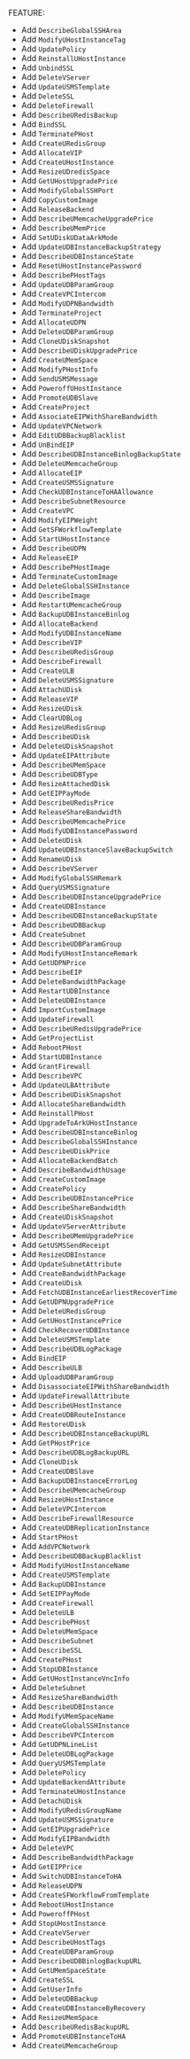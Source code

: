 

FEATURE:

- Add `DescribeGlobalSSHArea`
- Add `ModifyUHostInstanceTag`
- Add `UpdatePolicy`
- Add `ReinstallUHostInstance`
- Add `UnbindSSL`
- Add `DeleteVServer`
- Add `UpdateUSMSTemplate`
- Add `DeleteSSL`
- Add `DeleteFirewall`
- Add `DescribeURedisBackup`
- Add `BindSSL`
- Add `TerminatePHost`
- Add `CreateURedisGroup`
- Add `AllocateVIP`
- Add `CreateUHostInstance`
- Add `ResizeUDredisSpace`
- Add `GetUHostUpgradePrice`
- Add `ModifyGlobalSSHPort`
- Add `CopyCustomImage`
- Add `ReleaseBackend`
- Add `DescribeUMemcacheUpgradePrice`
- Add `DescribeUMemPrice`
- Add `SetUDiskUDataArkMode`
- Add `UpdateUDBInstanceBackupStrategy`
- Add `DescribeUDBInstanceState`
- Add `ResetUHostInstancePassword`
- Add `DescribePHostTags`
- Add `UpdateUDBParamGroup`
- Add `CreateVPCIntercom`
- Add `ModifyUDPNBandwidth`
- Add `TerminateProject`
- Add `AllocateUDPN`
- Add `DeleteUDBParamGroup`
- Add `CloneUDiskSnapshot`
- Add `DescribeUDiskUpgradePrice`
- Add `CreateUMemSpace`
- Add `ModifyPHostInfo`
- Add `SendUSMSMessage`
- Add `PoweroffUHostInstance`
- Add `PromoteUDBSlave`
- Add `CreateProject`
- Add `AssociateEIPWithShareBandwidth`
- Add `UpdateVPCNetwork`
- Add `EditUDBBackupBlacklist`
- Add `UnBindEIP`
- Add `DescribeUDBInstanceBinlogBackupState`
- Add `DeleteUMemcacheGroup`
- Add `AllocateEIP`
- Add `CreateUSMSSignature`
- Add `CheckUDBInstanceToHAAllowance`
- Add `DescribeSubnetResource`
- Add `CreateVPC`
- Add `ModifyEIPWeight`
- Add `GetSFWorkflowTemplate`
- Add `StartUHostInstance`
- Add `DescribeUDPN`
- Add `ReleaseEIP`
- Add `DescribePHostImage`
- Add `TerminateCustomImage`
- Add `DeleteGlobalSSHInstance`
- Add `DescribeImage`
- Add `RestartUMemcacheGroup`
- Add `BackupUDBInstanceBinlog`
- Add `AllocateBackend`
- Add `ModifyUDBInstanceName`
- Add `DescribeVIP`
- Add `DescribeURedisGroup`
- Add `DescribeFirewall`
- Add `CreateULB`
- Add `DeleteUSMSSignature`
- Add `AttachUDisk`
- Add `ReleaseVIP`
- Add `ResizeUDisk`
- Add `ClearUDBLog`
- Add `ResizeURedisGroup`
- Add `DescribeUDisk`
- Add `DeleteUDiskSnapshot`
- Add `UpdateEIPAttribute`
- Add `DescribeUMemSpace`
- Add `DescribeUDBType`
- Add `ResizeAttachedDisk`
- Add `GetEIPPayMode`
- Add `DescribeURedisPrice`
- Add `ReleaseShareBandwidth`
- Add `DescribeUMemcachePrice`
- Add `ModifyUDBInstancePassword`
- Add `DeleteUDisk`
- Add `UpdateUDBInstanceSlaveBackupSwitch`
- Add `RenameUDisk`
- Add `DescribeVServer`
- Add `ModifyGlobalSSHRemark`
- Add `QueryUSMSSignature`
- Add `DescribeUDBInstanceUpgradePrice`
- Add `CreateUDBInstance`
- Add `DescribeUDBInstanceBackupState`
- Add `DescribeUDBBackup`
- Add `CreateSubnet`
- Add `DescribeUDBParamGroup`
- Add `ModifyUHostInstanceRemark`
- Add `GetUDPNPrice`
- Add `DescribeEIP`
- Add `DeleteBandwidthPackage`
- Add `RestartUDBInstance`
- Add `DeleteUDBInstance`
- Add `ImportCustomImage`
- Add `UpdateFirewall`
- Add `DescribeURedisUpgradePrice`
- Add `GetProjectList`
- Add `RebootPHost`
- Add `StartUDBInstance`
- Add `GrantFirewall`
- Add `DescribeVPC`
- Add `UpdateULBAttribute`
- Add `DescribeUDiskSnapshot`
- Add `AllocateShareBandwidth`
- Add `ReinstallPHost`
- Add `UpgradeToArkUHostInstance`
- Add `DescribeUDBInstanceBinlog`
- Add `DescribeGlobalSSHInstance`
- Add `DescribeUDiskPrice`
- Add `AllocateBackendBatch`
- Add `DescribeBandwidthUsage`
- Add `CreateCustomImage`
- Add `CreatePolicy`
- Add `DescribeUDBInstancePrice`
- Add `DescribeShareBandwidth`
- Add `CreateUDiskSnapshot`
- Add `UpdateVServerAttribute`
- Add `DescribeUMemUpgradePrice`
- Add `GetUSMSSendReceipt`
- Add `ResizeUDBInstance`
- Add `UpdateSubnetAttribute`
- Add `CreateBandwidthPackage`
- Add `CreateUDisk`
- Add `FetchUDBInstanceEarliestRecoverTime`
- Add `GetUDPNUpgradePrice`
- Add `DeleteURedisGroup`
- Add `GetUHostInstancePrice`
- Add `CheckRecoverUDBInstance`
- Add `DeleteUSMSTemplate`
- Add `DescribeUDBLogPackage`
- Add `BindEIP`
- Add `DescribeULB`
- Add `UploadUDBParamGroup`
- Add `DisassociateEIPWithShareBandwidth`
- Add `UpdateFirewallAttribute`
- Add `DescribeUHostInstance`
- Add `CreateUDBRouteInstance`
- Add `RestoreUDisk`
- Add `DescribeUDBInstanceBackupURL`
- Add `GetPHostPrice`
- Add `DescribeUDBLogBackupURL`
- Add `CloneUDisk`
- Add `CreateUDBSlave`
- Add `BackupUDBInstanceErrorLog`
- Add `DescribeUMemcacheGroup`
- Add `ResizeUHostInstance`
- Add `DeleteVPCIntercom`
- Add `DescribeFirewallResource`
- Add `CreateUDBReplicationInstance`
- Add `StartPHost`
- Add `AddVPCNetwork`
- Add `DescribeUDBBackupBlacklist`
- Add `ModifyUHostInstanceName`
- Add `CreateUSMSTemplate`
- Add `BackupUDBInstance`
- Add `SetEIPPayMode`
- Add `CreateFirewall`
- Add `DeleteULB`
- Add `DescribePHost`
- Add `DeleteUMemSpace`
- Add `DescribeSubnet`
- Add `DescribeSSL`
- Add `CreatePHost`
- Add `StopUDBInstance`
- Add `GetUHostInstanceVncInfo`
- Add `DeleteSubnet`
- Add `ResizeShareBandwidth`
- Add `DescribeUDBInstance`
- Add `ModifyUMemSpaceName`
- Add `CreateGlobalSSHInstance`
- Add `DescribeVPCIntercom`
- Add `GetUDPNLineList`
- Add `DeleteUDBLogPackage`
- Add `QueryUSMSTemplate`
- Add `DeletePolicy`
- Add `UpdateBackendAttribute`
- Add `TerminateUHostInstance`
- Add `DetachUDisk`
- Add `ModifyURedisGroupName`
- Add `UpdateUSMSSignature`
- Add `GetEIPUpgradePrice`
- Add `ModifyEIPBandwidth`
- Add `DeleteVPC`
- Add `DescribeBandwidthPackage`
- Add `GetEIPPrice`
- Add `SwitchUDBInstanceToHA`
- Add `ReleaseUDPN`
- Add `CreateSFWorkflowFromTemplate`
- Add `RebootUHostInstance`
- Add `PoweroffPHost`
- Add `StopUHostInstance`
- Add `CreateVServer`
- Add `DescribeUHostTags`
- Add `CreateUDBParamGroup`
- Add `DescribeUDBBinlogBackupURL`
- Add `GetUMemSpaceState`
- Add `CreateSSL`
- Add `GetUserInfo`
- Add `DeleteUDBBackup`
- Add `CreateUDBInstanceByRecovery`
- Add `ResizeUMemSpace`
- Add `DescribeURedisBackupURL`
- Add `PromoteUDBInstanceToHA`
- Add `CreateUMemcacheGroup`



